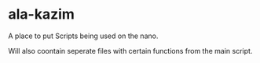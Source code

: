# ala-kazim

A place to put Scripts being used on the nano.

Will also coontain seperate files with certain functions from the main script.
